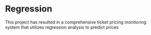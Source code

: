 # Regression
 This project has resulted in a comprehensive ticket pricing monitoring system that utilizes regression analysis to predict prices
